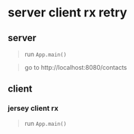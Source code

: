 # server client rx retry

## server

> run `App.main()`

> go to http://localhost:8080/contacts

## client
 
### jersey client rx

> run `App.main()`
